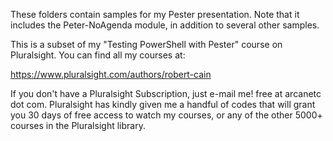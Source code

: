 These folders contain samples for my Pester presentation. Note that it includes the Peter-NoAgenda module, in addition to several other samples.

This is a subset of my "Testing PowerShell with Pester" course on Pluralsight. You can find all my courses at:

https://www.pluralsight.com/authors/robert-cain

If you don't have a Pluralsight Subscription, just e-mail me! free at arcanetc dot com. Pluralsight has kindly given me a handful of codes that will grant you 30 days of free access to watch my courses, or any of the other 5000+ courses in the Pluralsight library. 

